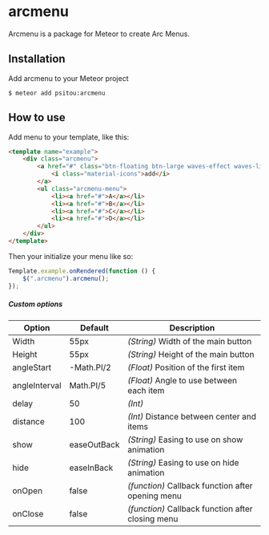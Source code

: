 # arcmenu
Arcmenu is a package for Meteor to create Arc Menus.

## Installation
Add arcmenu to your Meteor project

`$ meteor add psitou:arcmenu`

## How to use
Add menu to your template, like this:

```html
<template name="example">
    <div class="arcmenu">
        <a href="#" class="btn-floating btn-large waves-effect waves-light arcmenu-display">
            <i class="material-icons">add</i>
        </a>
        <ul class="arcmenu-menu">
            <li><a href="#">A</a></li>
            <li><a href="#">B</a></li>
            <li><a href="#">C</a></li>
            <li><a href="#">D</a></li>
        </ul>
    </div>
</template>
```

Then your initialize your menu like so:
```js
Template.example.onRendered(function () {
    $(".arcmenu").arcmenu();
});
```

##### Custom options
| Option        | Default       | Description                                       |
| ------------- | ------------- | ------------------------------------------------- |
| Width         | 55px          | *(String)* Width of the main button               |
| Height        | 55px          | *(String)* Height of the main button              |
| angleStart    | -Math.PI/2    | *(Float)* Position of the first item              |
| angleInterval | Math.PI/5     | *(Float)* Angle to use between each item          |
| delay         | 50            | *(Int)*                                           |
| distance      | 100           | *(Int)* Distance between center and items         |
| show          | easeOutBack   | *(String)* Easing to use on show animation        |
| hide          | easeInBack    | *(String)* Easing to use on hide animation        |
| onOpen        | false         | *(function)* Callback function after opening menu |
| onClose       | false         | *(function)* Callback function after closing menu |
